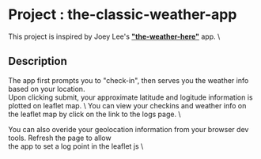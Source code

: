 # Project : the-classic-weather-app

This project is inspired by Joey Lee's **["the-weather-here"](https://github.com/joeyklee/the-weather-here)** app. \

## Description
The app first prompts you to "check-in", then serves you the weather info based on your location. \
Upon clicking submit, your approximate latitude and logitude information is plotted on leaflet map. \ 
You can view your checkins and weather info on the leaflet map by click on the link to the logs page. \

You can also overide your geolocation information from your browser dev tools. Refresh the page to allow \
the app to set a log point in the leaflet js \

